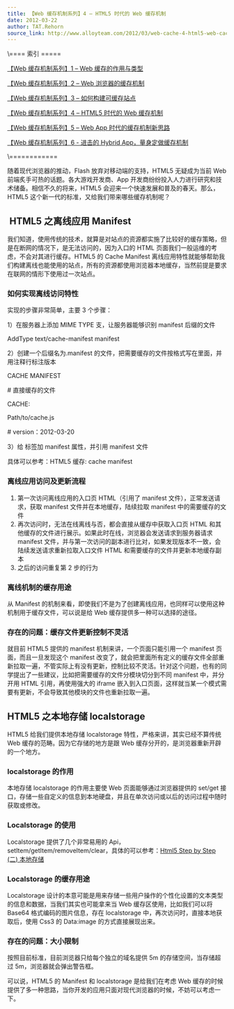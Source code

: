 ```yaml
---
title: 【Web 缓存机制系列】4 – HTML5 时代的 Web 缓存机制
date: 2012-03-22
author: TAT.Rehorn
source_link: http://www.alloyteam.com/2012/03/web-cache-4-html5-web-cache/
---
```


<!-- {% raw %} - for jekyll -->

\\==== 索引 =====

[【Web 缓存机制系列】1 – Web 缓存的作用与类型](http://alloyteam.com/2012/03/web-cache-1-web-cache-overview/)

[【Web 缓存机制系列】2 – Web 浏览器的缓存机制](http://alloyteam.com/2012/03/web-cache-2-browser-cache/) 

[【Web 缓存机制系列】3 – 如何构建可缓存站点](http://alloyteam.com/2012/03/web-cache-3-how-to-build-cacheable-website/)

[【Web 缓存机制系列】4 – HTML5 时代的 Web 缓存机制](http://alloyteam.com/2012/03/web-cache-4-html5-web-cache/)

[【Web 缓存机制系列】5 – Web App 时代的缓存机制新思路](http://alloyteam.com/2012/03/web-cache-5-web-app-cache/)

[【Web 缓存机制系列】6 - 进击的 Hybrid App，量身定做缓存机制](http://www.alloyteam.com/2013/12/web-cache-6-hybrid-app-tailored-cache/)

\\============

随着现代浏览器的推动，Flash 放弃对移动端的支持，HTML5 无疑成为当前 Web 前端炙手可热的话题。各大游戏开发商、App 开发商纷纷投入人力进行研究和技术储备。相信不久的将来，HTML5 会迎来一个快速发展和普及的春天。那么，HTML5 这个新一代的标准，又给我们带来哪些缓存机制呢？

##  HTML5 之离线应用 Manifest

我们知道，使用传统的技术，就算是对站点的资源都实施了比较好的缓存策略，但是在断网的情况下，是无法访问的，因为入口的 HTML 页面我们一般运维的考虑，不会对其进行缓存。HTML5 的 Cache Manifest 离线应用特性就能够帮助我们构建离线也能使用的站点，所有的资源都使用浏览器本地缓存，当然前提是要求在联网的情形下使用过一次站点。

### 如何实现离线访问特性

实现的步骤非常简单，主要 3 个步骤：

1）在服务器上添加 MIME TYPE 支，让服务器能够识别 manifest 后缀的文件

AddType text/cache-manifest manifest

2）创建一个后缀名为.manifest 的文件，把需要缓存的文件按格式写在里面，并用注释行标注版本

CACHE MANIFEST

\# 直接缓存的文件

CACHE:

Path/to/cache.js

\# version：2012-03-20

3）给 <html> 标签加 manifest 属性，并引用 manifest 文件

具体可以参考：HTML5 缓存: cache manifest

<html manifest="path/to/name-of.manifest">

### 离线应用访问及更新流程

1.  第一次访问离线应用的入口页 HTML（引用了 manifest 文件），正常发送请求，获取 manifest 文件并在本地缓存，陆续拉取 manifest 中的需要缓存的文件
2.  再次访问时，无法在线离线与否，都会直接从缓存中获取入口页 HTML 和其他缓存的文件进行展示。如果此时在线，浏览器会发送请求到服务器请求 manifest 文件，并与第一次访问的副本进行比对，如果发现版本不一致，会陆续发送请求重新拉取入口文件 HTML 和需要缓存的文件并更新本地缓存副本
3.  之后的访问重复第 2 步的行为

### 离线机制的缓存用途

从 Manifest 的机制来看，即使我们不是为了创建离线应用，也同样可以使用这种机制用于缓存文件，可以说是给 Web 缓存提供多一种可以选择的途径。

### 存在的问题：缓存文件更新控制不灵活

就目前 HTML5 提供的 manifest 机制来讲，一个页面只能引用一个 manifest 页面，而且一旦发现这个 manifest 改变了，就会把里面所有定义的缓存文件全部重新拉取一遍，不管实际上有没有更新，控制比较不灵活。针对这个问题，也有的同学提出了一些建议，比如把需要缓存的文件分模块切分到不同 manifest 中，并分开用 HTML 引用，再使用强大的 iframe 嵌入到入口页面，这样就当某一个模式需要有更新，不会导致其他模块的文件也重新拉取一遍。

## HTML5 之本地存储 localstorage

HTML5 给我们提供本地存储 localstorage 特性，严格来讲，其实已经不算传统 Web 缓存的范畴。因为它存储的地方是跟 Web 缓存分开的，是浏览器重新开辟的一个地方。

### localstorage 的作用

本地存储 localstorage 的作用主要使 Web 页面能够通过浏览器提供的 set/get 接口，存储一些自定义的信息到本地硬盘，并且在单次访问或以后的访问过程中随时获取或修改。

### Localstorage 的使用

Localstorage 提供了几个非常易用的 Api，setItem/getItem/removeItem/clear，具体的可以参考：[Html5 Step by Step (二) 本地存储](http://www.cnblogs.com/Henllyee/archive/2012/02/26/Html5_Third.html)

### Localstorage 的缓存用途

Localstorage 设计的本意可能是用来存储一些用户操作的个性化设置的文本类型的信息和数据，当我们其实也可能拿来当 Web 缓存区使用，比如我们可以将 Base64 格式编码的图片信息，存在 localstorage 中，再次访问时，直接本地获取后，使用 Css3 的 Data:image 的方式直接展现出来。

### 存在的问题：大小限制

按照目前标准，目前浏览器只给每个独立的域名提供 5m 的存储空间，当存储超过 5m，浏览器就会弹出警告框。

可以说，HTML5 的 Manifest 和 localstorage 是给我们在考虑 Web 缓存的时候提供了多一种思路，当你开发的应用只面对现代浏览器的时候，不妨可以考虑一下。

<!-- {% endraw %} - for jekyll -->